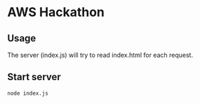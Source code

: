 # AWS Hackathon

## Usage

The server (index.js) will try to read index.html for each request.

## Start server

```
node index.js
```

